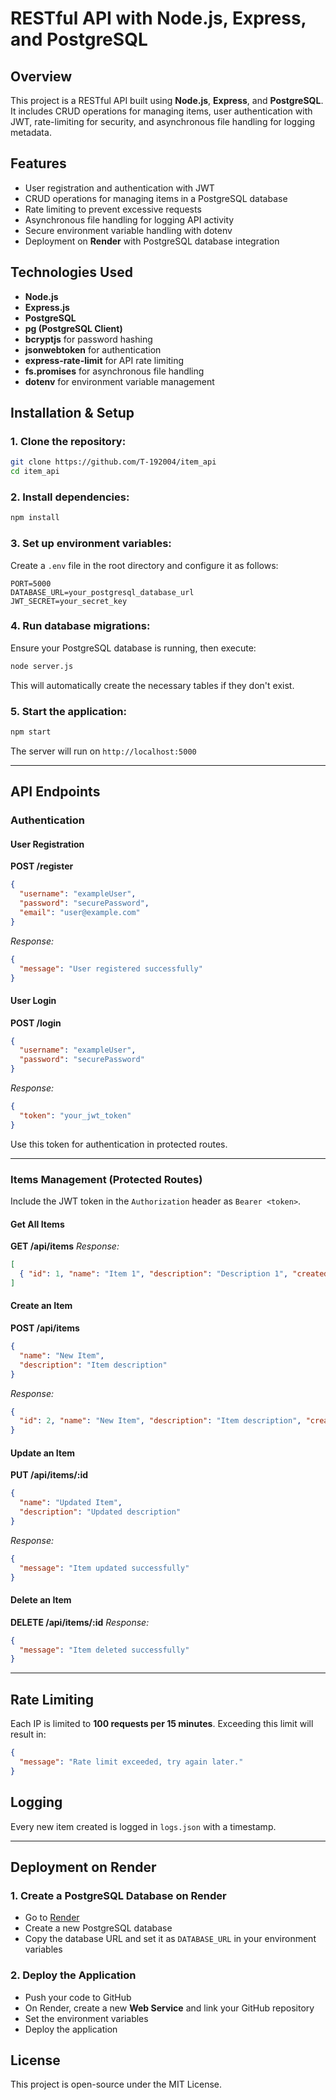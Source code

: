 # RESTful API with Node.js, Express, and PostgreSQL

## Overview
This project is a RESTful API built using **Node.js**, **Express**, and **PostgreSQL**. It includes CRUD operations for managing items, user authentication with JWT, rate-limiting for security, and asynchronous file handling for logging metadata.

## Features
- User registration and authentication with JWT
- CRUD operations for managing items in a PostgreSQL database
- Rate limiting to prevent excessive requests
- Asynchronous file handling for logging API activity
- Secure environment variable handling with dotenv
- Deployment on **Render** with PostgreSQL database integration

## Technologies Used
- **Node.js**
- **Express.js**
- **PostgreSQL**
- **pg (PostgreSQL Client)**
- **bcryptjs** for password hashing
- **jsonwebtoken** for authentication
- **express-rate-limit** for API rate limiting
- **fs.promises** for asynchronous file handling
- **dotenv** for environment variable management

## Installation & Setup
### 1. Clone the repository:
```sh
git clone https://github.com/T-192004/item_api
cd item_api
```

### 2. Install dependencies:
```sh
npm install
```

### 3. Set up environment variables:
Create a `.env` file in the root directory and configure it as follows:
```env
PORT=5000
DATABASE_URL=your_postgresql_database_url
JWT_SECRET=your_secret_key
```

### 4. Run database migrations:
Ensure your PostgreSQL database is running, then execute:
```sh
node server.js
```
This will automatically create the necessary tables if they don't exist.

### 5. Start the application:
```sh
npm start
```
The server will run on `http://localhost:5000`

---

## API Endpoints
### Authentication
#### **User Registration**
**POST /register**
```json
{
  "username": "exampleUser",
  "password": "securePassword",
  "email": "user@example.com"
}
```
_Response:_
```json
{
  "message": "User registered successfully"
}
```

#### **User Login**
**POST /login**
```json
{
  "username": "exampleUser",
  "password": "securePassword"
}
```
_Response:_
```json
{
  "token": "your_jwt_token"
}
```
Use this token for authentication in protected routes.

---
### Items Management (Protected Routes)
Include the JWT token in the `Authorization` header as `Bearer <token>`.

#### **Get All Items**
**GET /api/items**
_Response:_
```json
[
  { "id": 1, "name": "Item 1", "description": "Description 1", "created_at": "timestamp" }
]
```

#### **Create an Item**
**POST /api/items**
```json
{
  "name": "New Item",
  "description": "Item description"
}
```
_Response:_
```json
{
  "id": 2, "name": "New Item", "description": "Item description", "created_at": "timestamp"
}
```

#### **Update an Item**
**PUT /api/items/:id**
```json
{
  "name": "Updated Item",
  "description": "Updated description"
}
```
_Response:_
```json
{
  "message": "Item updated successfully"
}
```

#### **Delete an Item**
**DELETE /api/items/:id**
_Response:_
```json
{
  "message": "Item deleted successfully"
}
```

---

## Rate Limiting
Each IP is limited to **100 requests per 15 minutes**. Exceeding this limit will result in:
```json
{
  "message": "Rate limit exceeded, try again later."
}
```

## Logging
Every new item created is logged in `logs.json` with a timestamp.

---

## Deployment on Render
### 1. Create a PostgreSQL Database on Render
- Go to [Render](https://render.com)
- Create a new PostgreSQL database
- Copy the database URL and set it as `DATABASE_URL` in your environment variables

### 2. Deploy the Application
- Push your code to GitHub
- On Render, create a new **Web Service** and link your GitHub repository
- Set the environment variables
- Deploy the application

## License
This project is open-source under the MIT License.

